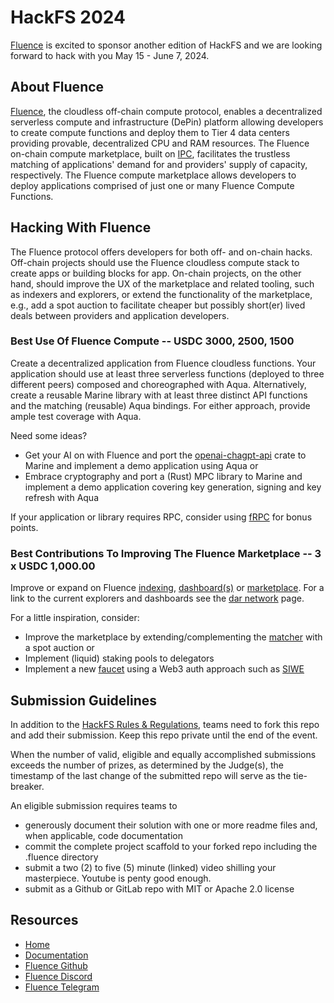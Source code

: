 # HackFS 2024

[Fluence](https://fluence.network/) is excited to sponsor another edition of HackFS and we are looking forward to hack with you May 15 - June 7, 2024.

## About Fluence


[Fluence](https://fluence.dev/docs/learn/overview), the cloudless off-chain compute protocol, enables a decentralized serverless compute and infrastructure (DePin) platform allowing developers to create compute functions and deploy them to Tier 4 data centers providing provable, decentralized CPU and RAM resources. The Fluence on-chain compute marketplace, built on [IPC](https://www.ipc.space/), facilitates the trustless matching of applications' demand for and providers' supply of capacity, respectively. The Fluence compute marketplace allows developers to deploy applications comprised of just one or many Fluence Compute Functions.


## Hacking With Fluence

The Fluence protocol offers developers for both off- and on-chain hacks. Off-chain projects should use the Fluence cloudless compute stack to create apps or building blocks for app. On-chain projects, on the other hand, should improve the UX of the marketplace and related tooling, such as indexers and explorers, or extend the functionality of the marketplace, e.g., add a spot auction to facilitate cheaper but possibly short(er) lived deals between providers and application developers. 


### Best Use Of Fluence Compute -- USDC 3000, 2500, 1500

Create a decentralized application from Fluence cloudless functions. Your application should use at least three serverless functions (deployed to three different peers) composed and choreographed with Aqua. Alternatively, create a reusable Marine library with at least three distinct API functions and the matching (reusable) Aqua bindings. For either approach, provide ample test coverage with Aqua. 

Need some ideas?

* Get your AI on with Fluence and port the [openai-chagpt-api](https://github.com/uiuifree/rust-openai-chatgpt-api) crate to Marine and implement a demo application using Aqua or
* Embrace cryptography and port a (Rust) MPC library to Marine and implement a demo application covering key generation, signing and key refresh with Aqua

If your application or library requires RPC, consider using [fRPC](https://github.com/fluencelabs/fRPC-Substrate) for bonus points.

### Best Contributions To Improving The Fluence Marketplace -- 3 x USDC 1,000.00

Improve or expand on Fluence [indexing](https://github.com/fluencelabs/deal/tree/main/subgraph), [dashboard(s)](https://github.com/fluencelabs/ops/tree/main/kras/jobs/fluence/blockscout) or [marketplace](https://github.com/fluencelabs/deal/). For a link to the current explorers and dashboards see the [dar network](https://dar.fluence.dev/) page.


For a little inspiration, consider:

* Improve the marketplace by extending/complementing the [matcher](https://github.com/fluencelabs/deal/blob/main/src/core/modules/market/Matcher.sol) with a spot auction or
* Implement (liquid) staking pools to delegators
* Implement a new [faucet](https://faucet.dar.fluence.dev/) using a Web3 auth approach such as [SIWE](https://github.com/spruceid/siwe)


## Submission Guidelines

In addition to the [HackFS Rules & Regulations](https://ethglobal.com/events/hackfs2024), teams need to fork this repo and add their submission. Keep this repo private until the end of the event.

When the number of valid, eligible and equally accomplished submissions exceeds the number of prizes, as determined by the Judge(s), the timestamp of the last change of the submitted repo will serve as the tie-breaker.

An eligible submission requires teams to

* generously document their solution with one or more readme files and, when applicable, code documentation
* commit the complete project scaffold to your forked repo including the .fluence directory
* submit a two (2) to five (5) minute (linked) video shilling your masterpiece. Youtube is penty good enough.
* submit as a Github or GitLab repo with MIT or Apache 2.0 license


## Resources

* [Home](https://fluence.network/)
* [Documentation](https://fluence.dev)
* [Fluence Github](https://github.com/fluencelabs)
* [Fluence Discord](https://fluence.chat/)
* [Fluence Telegram](https://fluence.chat/)


